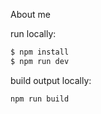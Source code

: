 About me


run locally:

```bash
$ npm install
$ npm run dev
```

build output locally:

```bash
npm run build
```
